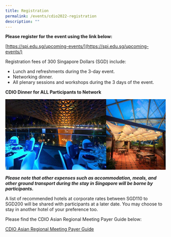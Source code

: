 ```yaml
---
title: Registration
permalink: /events/cdio2022-registration
description: ""
---
```

**Please register for the event using the link below:**

[https://spi.edu.sg/upcoming-events/](https://spi.edu.sg/upcoming-events/)

Registration fees of 300 Singapore Dollars (SGD) include:

* Lunch and refreshments during the 3-day event.
* Networking dinner.
* All plenary sessions and workshops during the 3 days of the event.

**CDIO Dinner for ALL Participants to Network**

![](/images/cdio-dinner.jpg)

***Please note that other expenses such as accommodation, meals, and other ground transport during the stay in Singapore will be borne by participants.***

A list of recommended hotels at corporate rates between SGD110 to SGD200 will be shared with participants at a later date. You may choose to stay in another hotel of your preference too.

Please find the CDIO Asian Regional Meeting Payer Guide below:

[CDIO Asian Regional Meeting Payer Guide](/files/Flywire%20Payer%20Guide.pdf)